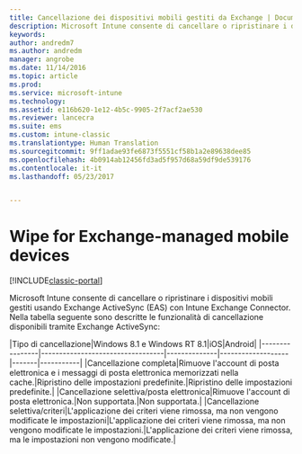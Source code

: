 ```yaml
---
title: Cancellazione dei dispositivi mobili gestiti da Exchange | Documentazione Microsoft
description: Microsoft Intune consente di cancellare o ripristinare i dispositivi mobili gestiti usando Exchange ActiveSync (EAS) con Intune Exchange Connector
keywords: 
author: andredm7
ms.author: andredm
manager: angrobe
ms.date: 11/14/2016
ms.topic: article
ms.prod: 
ms.service: microsoft-intune
ms.technology: 
ms.assetid: e116b620-1e12-4b5c-9905-2f7acf2ae530
ms.reviewer: lancecra
ms.suite: ems
ms.custom: intune-classic
ms.translationtype: Human Translation
ms.sourcegitcommit: 9ff1adae93fe6873f5551cf58b1a2e89638dee85
ms.openlocfilehash: 4b0914ab12456fd3ad5f957d68a59df9de539176
ms.contentlocale: it-it
ms.lasthandoff: 05/23/2017


---
```



# <a name="wipe-for-exchange-managed-mobile-devices"></a>Wipe for Exchange-managed mobile devices

[!INCLUDE[classic-portal](../includes/classic-portal.md)]

Microsoft Intune consente di cancellare o ripristinare i dispositivi mobili gestiti usando Exchange ActiveSync (EAS) con Intune Exchange Connector. Nella tabella seguente sono descritte le funzionalità di cancellazione disponibili tramite Exchange ActiveSync:

|Tipo di cancellazione|Windows 8.1 e Windows RT 8.1|iOS|Android|
|----------------|----------------------------------|--------------|-------------------|-------|-----------|
|Cancellazione completa|Rimuove l'account di posta elettronica e i messaggi di posta elettronica memorizzati nella cache.|Ripristino delle impostazioni predefinite.|Ripristino delle impostazioni predefinite.|
|Cancellazione selettiva/posta elettronica|Rimuove l'account di posta elettronica.|Non supportata.|Non supportata.|
|Cancellazione selettiva/criteri|L'applicazione dei criteri viene rimossa, ma non vengono modificate le impostazioni|L'applicazione dei criteri viene rimossa, ma non vengono modificate le impostazioni.|L'applicazione dei criteri viene rimossa, ma le impostazioni non vengono modificate.|

